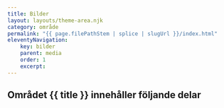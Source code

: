 ```yaml
---
title: Bilder
layout: layouts/theme-area.njk
category: område
permalink: "{{ page.filePathStem | splice | slugUrl }}/index.html"
eleventyNavigation:
    key: bilder
    parent: media
    order: 1
    excerpt: 
---
```

## Området {{ title }} innehåller följande delar
